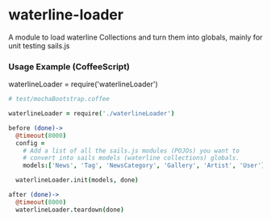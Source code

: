# waterline-loader
A module to load waterline Collections and turn them into globals, mainly for unit testing sails.js


### Usage Example (CoffeeScript)

waterlineLoader = require('waterlineLoader')
```coffee
# test/mochaBootstrap.coffee

waterlineLoader = require('./waterlineLoader')

before (done)->
  @timeout(8000)
  config =
    # Add a list of all the sails.js modules (POJOs) you want to
    # convert into sails models (waterline collections) globals.
    models:['News', 'Tag', 'NewsCategory', 'Gallery', 'Artist', 'User']

  waterlineLoader.init(models, done)

after (done)->
  @timeout(8000)
  waterlineLoader.teardown(done)
```